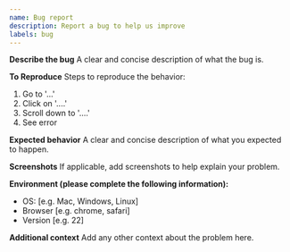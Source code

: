 ```yaml
---
name: Bug report
description: Report a bug to help us improve
labels: bug
---
```


**Describe the bug**
A clear and concise description of what the bug is.

**To Reproduce**
Steps to reproduce the behavior:

1. Go to '...'
2. Click on '....'
3. Scroll down to '....'
4. See error

**Expected behavior**
A clear and concise description of what you expected to happen.

**Screenshots**
If applicable, add screenshots to help explain your problem.

**Environment (please complete the following information):**

- OS: [e.g. Mac, Windows, Linux]
- Browser [e.g. chrome, safari]
- Version [e.g. 22]

**Additional context**
Add any other context about the problem here.
